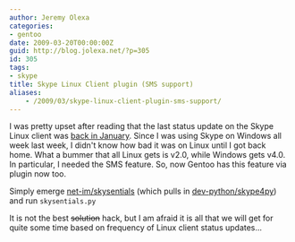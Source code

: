 ```yaml
---
author: Jeremy Olexa
categories:
- gentoo
date: 2009-03-20T00:00:00Z
guid: http://blog.jolexa.net/?p=305
id: 305
tags:
- skype
title: Skype Linux Client plugin (SMS support)
aliases:
    - /2009/03/skype-linux-client-plugin-sms-support/
---
```


I was pretty upset after reading that the last status update on the Skype Linux client was [back in January][1]. Since I was using Skype on Windows all week last week, I didn't know how bad it was on Linux until I got back home. What a bummer that all Linux gets is v2.0, while Windows gets v4.0. In particular, I needed the SMS feature. So, now Gentoo has this feature via plugin now too.

Simply emerge [net-im/skysentials][2] (which pulls in [dev-python/skype4py][3]) and run `skysentials.py`

It is not the best <span style="text-decoration: line-through;">solution</span> hack, but I am afraid it is all that we will get for quite some time based on frequency of Linux client status updates&#8230;

 [1]: http://share.skype.com/sites/linux/
 [2]: http://packages.gentoo.org/package/net-im/skysentials
 [3]: http://packages.gentoo.org/package/dev-python/skype4py